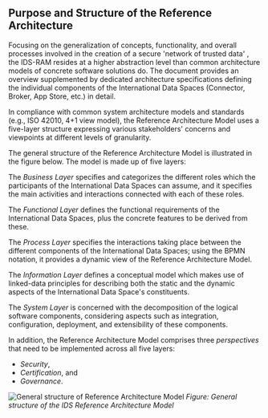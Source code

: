 ## Purpose and Structure of the Reference Architecture ##

Focusing on the generalization of concepts, functionality, and overall
processes involved in the creation of a secure 'network of trusted
data' , the IDS-RAM resides at a higher abstraction level than common
architecture models of concrete software solutions do. The document
provides an overview supplemented by dedicated architecture
specifications defining the individual components of the International
Data Spaces (Connector, Broker, App Store, etc.) in detail.

In compliance with common system architecture models and standards
(e.g., ISO 42010, 4+1 view model), the Reference Architecture Model uses
a five-layer structure expressing various stakeholders' concerns and
viewpoints at different levels of granularity.

The general structure of the Reference Architecture Model is illustrated
in the figure below. The model is made up of five layers: 

The *Business Layer* specifies and
categorizes the different roles which the participants of the
International Data Spaces can assume, and it specifies the main
activities and interactions connected with each of these roles. 

The *Functional Layer* defines the functional requirements of the
International Data Spaces, plus the concrete features to be derived from
these. 

The *Process Layer* specifies the interactions taking place
between the different components of the International Data Spaces; using
the BPMN notation, it provides a dynamic view of the Reference
Architecture Model. 

The *Information Layer* defines a conceptual model
which makes use of linked-data principles for describing both the static
and the dynamic aspects of the International Data Space's constituents.

The *System Layer* is concerned with the decomposition of the logical
software components, considering aspects such as integration,
configuration, deployment, and extensibility of these components.

In addition, the Reference Architecture Model comprises three
*perspectives* that need to be implemented across all five layers:
- *Security*,
- *Certification*, and 
- *Governance*.

![ General structure of Reference Architecture
Model](../media/image11.png)
*Figure: General structure of the IDS Reference Architecture
Model*
